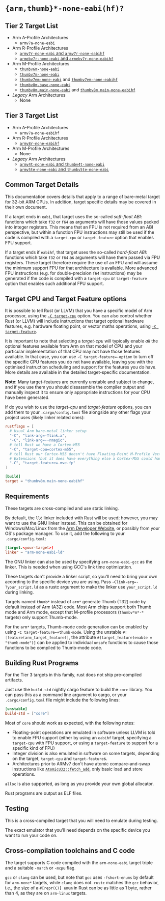 # `{arm,thumb}*-none-eabi(hf)?`

## Tier 2 Target List

- Arm A-Profile Architectures
  - `armv7a-none-eabi`
- Arm R-Profile Architectures
  - [`armv7r-none-eabi` and `armv7r-none-eabihf`](armv7r-none-eabi.md)
  - [`armebv7r-none-eabi` and `armebv7r-none-eabihf`](armv7r-none-eabi.md)
- Arm M-Profile Architectures
  - [`thumbv6m-none-eabi`](thumbv6m-none-eabi.md)
  - [`thumbv7m-none-eabi`](thumbv7m-none-eabi.md)
  - [`thumbv7em-none-eabi`](thumbv7em-none-eabi.md) and [`thumbv7em-none-eabihf`](thumbv7em-none-eabihf.md)
  - [`thumbv8m.base-none-eabi`](thumbv8m.base-none-eabi.md)
  - [`thumbv8m.main-none-eabi`](thumbv8m.main-none-eabi.md) and [`thumbv8m.main-none-eabihf`](thumbv8m.main-none-eabihf.md)
- *Legacy* Arm Architectures
  - None

## Tier 3 Target List

- Arm A-Profile Architectures
  - `armv7a-none-eabihf`
- Arm R-Profile Architectures
  - [`armv8r-none-eabihf`](armv8r-none-eabihf.md)
- Arm M-Profile Architectures
  - None
- *Legacy* Arm Architectures
  - [`armv4t-none-eabi` and `thumbv4t-none-eabi`](armv4t-none-eabi.md)
  - [`armv5te-none-eabi` and `thumbv5te-none-eabi`](armv5te-none-eabi.md)

## Common Target Details

This documentation covers details that apply to a range of bare-metal target for
32-bit ARM CPUs. In addition, target specific details may be covered in their
own document.

If a target ends in `eabi`, that target uses the so-called *soft-float ABI*:
functions which take `f32` or `f64` as arguments will have those values packed
into integer registers. This means that an FPU is not required from an ABI
perspective, but within a function FPU instructions may still be used if the
code is compiled with a `target-cpu` or `target-feature` option that enables
FPU support.

If a target ends if `eabihf`, that target uses the so-called *hard-float ABI*:
functions which take `f32` or `f64` as arguments will have them passed via FPU
registers. These target therefore require the use of an FPU and will assume the
minimum support FPU for that architecture is available. More advanced FPU
instructions (e.g. for double-precision `f64` instructions) may be generated if
the code is compiled with a `target-cpu` or `target-feature` option that
enables such additional FPU support.

## Target CPU and Target Feature options

It is possible to tell Rust (or LLVM) that you have a specific model of Arm
processor, using the [`-C target-cpu`][target-cpu] option. You can also control
whether Rust (or LLVM) will include instructions that target optional hardware
features, e.g. hardware floating point, or vector maths operations, using [`-C
target-feature`][target-feature].

It is important to note that selecting a *target-cpu* will typically enable
*all* the optional features available from Arm on that model of CPU and your
particular implementation of that CPU may not have those features available. In
that case, you can use `-C target-feature=-option` to turn off the specific CPU
features you do not have available, leaving you with the optimised instruction
scheduling and support for the features you do have. More details are available
in the detailed target-specific documentation.

**Note:** Many target-features are currently unstable and subject to change, and
if you use them you should dissassmble the compiler output and manually inspect
it to ensure only appropriate instructions for your CPU have been generated.

If do you wish to use the *target-cpu* and *target-feature* options, you can add
them to your `.cargo/config.toml` file alongside any other flags your project
uses (likely linker related ones):

```toml
rustflags = [
  # Usual Arm bare-metal linker setup
  "-C", "link-arg=-Tlink.x",
  "-C", "link-arg=--nmagic",
  # tell Rust we have a Cortex-M55
  "-C", "target-cpu=cortex-m55",
  # tell Rust our Cortex-M55 doesn't have Floating-Point M-Profile Vector
  # Extensions (but it does have everything else a Cortex-M55 could have).
  "-C", "target-feature=-mve.fp"
]

[build]
target = "thumbv8m.main-none-eabihf"
```

[target-cpu]: https://doc.rust-lang.org/rustc/codegen-options/index.html#target-cpu
[target-feature]: https://doc.rust-lang.org/rustc/codegen-options/index.html#target-feature

## Requirements

These targets are cross-compiled and use static linking.

By default, the `lld` linker included with Rust will be used; however, you may
want to use the GNU linker instead. This can be obtained for Windows/Mac/Linux
from the [Arm Developer Website][arm-gnu-toolchain], or possibly from your OS's
package manager. To use it, add the following to your `.cargo/config.toml`:

```toml
[target.<your-target>]
linker = "arm-none-eabi-ld"
```

The GNU linker can also be used by specifying `arm-none-eabi-gcc` as the
linker. This is needed when using GCC's link time optimization.

[arm-gnu-toolchain]: https://developer.arm.com/Tools%20and%20Software/GNU%20Toolchain

These targets don't provide a linker script, so you'll need to bring your own
according to the specific device you are using. Pass
`-Clink-arg=-Tyour_script.ld` as a rustc argument to make the linker use
`your_script.ld` during linking.

Targets named `thumb*` instead of `arm*` generate Thumb (T32) code by default
instead of Arm (A32) code. Most Arm chips support both Thumb mode and Arm mode,
except that M-profile processors (`thumbv*m*-*` targets) only support Thumb-mode.

For the `arm*` targets, Thumb-mode code generation can be enabled by using `-C
target-feature=+thumb-mode`. Using the unstable
`#![feature(arm_target_feature)]`, the attribute `#[target_feature(enable =
"thumb-mode")]` can be applied to individual `unsafe` functions to cause those
functions to be compiled to Thumb-mode code.

## Building Rust Programs

For the Tier 3 targets in this family, rust does not ship pre-compiled
artifacts.

Just use the `build-std` nightly cargo feature to build the `core` library. You
can pass this as a command line argument to cargo, or your `.cargo/config.toml`
file might include the following lines:

```toml
[unstable]
build-std = ["core"]
```

Most of `core` should work as expected, with the following notes:

* Floating-point operations are emulated in software unless LLVM is told to
  enable FPU support (either by using an `eabihf` target, specifying a
  `target-cpu` with FPU support, or using a `target-feature` to support for a
  specific kind of FPU)
* Integer division is also emulated in software on some targets, depending on
  the target, `target-cpu` and `target-feature`s.
* Architectures prior to ARMv7 don't have atomic compare-and-swap instructions
  like [`AtomicU32::fetch_add`][fetch-add], only basic load and store
  operations.

`alloc` is also supported, as long as you provide your own global allocator.

Rust programs are output as ELF files.

[fetch-add]: https://doc.rust-lang.org/stable/std/sync/atomic/struct.AtomicU32.html#method.fetch_add

## Testing

This is a cross-compiled target that you will need to emulate during testing.

The exact emulator that you'll need depends on the specific device you want to
run your code on.

## Cross-compilation toolchains and C code

The target supports C code compiled with the `arm-none-eabi` target triple and
a suitable `-march` or `-mcpu` flag.

`gcc` or `clang` can be used, but note that `gcc` uses `-fshort-enums` by
default for `arm-none*` targets, while `clang` does not. `rustc` matches the
`gcc` behavior, i.e., the size of a `#[repr(C)] enum` in Rust can be as little
as 1 byte, rather than 4, as they are on `arm-linux` targets.

